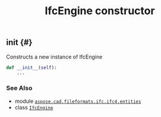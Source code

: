 ﻿---
title: IfcEngine constructor
second_title: Aspose.CAD for Python via .NET API References
description: 
type: docs
weight: 10
url: /python-net/aspose.cad.fileformats.ifc.ifc4.entities/ifcengine/__init__/
is_root: false
---

## __init__ {#}

Constructs a new instance of IfcEngine



```python
def __init__(self):
    ...
```





### See Also
* module [`aspose.cad.fileformats.ifc.ifc4.entities`](../../)
* class [`IfcEngine`](/cad/python-net/aspose.cad.fileformats.ifc.ifc4.entities/ifcengine)

